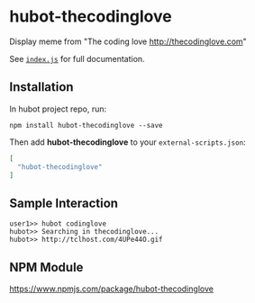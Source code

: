 # hubot-thecodinglove

Display meme from \"The coding love <http://thecodinglove.com>\"

See [`index.js`](index.js) for full documentation.

## Installation

In hubot project repo, run:

`npm install hubot-thecodinglove --save`

Then add **hubot-thecodinglove** to your `external-scripts.json`:

```json
[
  "hubot-thecodinglove"
]
```

## Sample Interaction

```
user1>> hubot codinglove
hubot>> Searching in thecodinglove...
hubot>> http://tclhost.com/4UPe44O.gif
```

## NPM Module

https://www.npmjs.com/package/hubot-thecodinglove
